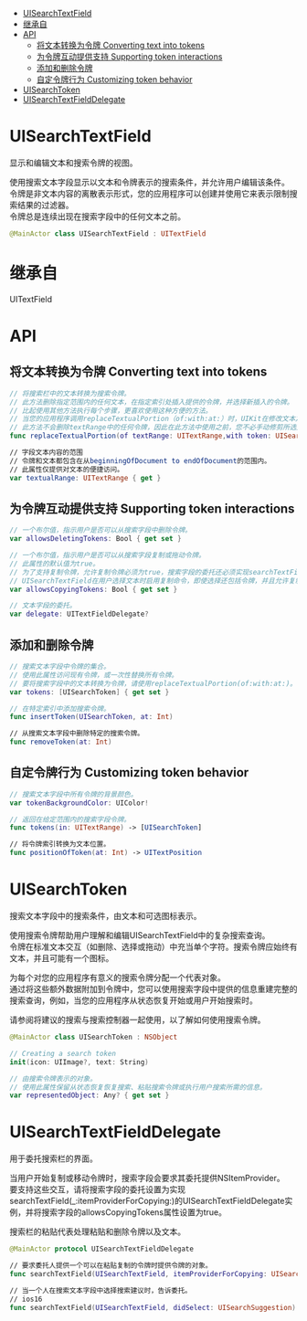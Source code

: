 <!-- TOC -->

- [UISearchTextField](#uisearchtextfield)
- [继承自](#继承自)
- [API](#api)
    - [将文本转换为令牌 Converting text into tokens](#将文本转换为令牌-converting-text-into-tokens)
    - [为令牌互动提供支持 Supporting token interactions](#为令牌互动提供支持-supporting-token-interactions)
    - [添加和删除令牌](#添加和删除令牌)
    - [自定令牌行为 Customizing token behavior](#自定令牌行为-customizing-token-behavior)
- [UISearchToken](#uisearchtoken)
- [UISearchTextFieldDelegate](#uisearchtextfielddelegate)

<!-- /TOC -->

# UISearchTextField

显示和编辑文本和搜索令牌的视图。

使用搜索文本字段显示以文本和令牌表示的搜索条件，并允许用户编辑该条件。  
令牌是非文本内容的离散表示形式，您的应用程序可以创建并使用它来表示限制搜索结果的过滤器。  
令牌总是连续出现在搜索字段中的任何文本之前。

```swift
@MainActor class UISearchTextField : UITextField
```

# 继承自

UITextField

# API

## 将文本转换为令牌 Converting text into tokens

```swift
// 将搜索栏中的文本转换为搜索令牌。
// 此方法删除指定范围内的任何文本，在指定索引处插入提供的令牌，并选择新插入的令牌。
// 比起使用其他方法执行每个步骤，更喜欢使用这种方便的方法。
// 当您的应用程序调用replaceTextualPortion（of:with:at:）时，UIKit在修改文本之前提交任何标记的文本，并创建一个撤销组。
// 此方法不会删除textRange中的任何令牌，因此在此方法中使用之前，您不必手动修剪所选文本范围。
func replaceTextualPortion(of textRange: UITextRange,with token: UISearchToken,at tokenIndex: Int)

// 字段文本内容的范围
// 令牌和文本都包含在从beginningOfDocument to endOfDocument的范围内。
// 此属性仅提供对文本的便捷访问。
var textualRange: UITextRange { get }
```

## 为令牌互动提供支持 Supporting token interactions

```swift
// 一个布尔值，指示用户是否可以从搜索字段中删除令牌。
var allowsDeletingTokens: Bool { get set }

// 一个布尔值，指示用户是否可以从搜索字段复制或拖动令牌。
// 此属性的默认值为true。
// 为了支持复制令牌，允许复制令牌必须为true，搜索字段的委托还必须实现searchTextField（_:itemProviderForCopying:）。
// UISearchTextField在用户选择文本时启用复制命令，即使选择还包括令牌，并且允许复制令牌为false。
var allowsCopyingTokens: Bool { get set }

// 文本字段的委托。
var delegate: UITextFieldDelegate?

```

## 添加和删除令牌

```swift
// 搜索文本字段中令牌的集合。
// 使用此属性访问现有令牌，或一次性替换所有令牌。
// 要将搜索字段中的文本转换为令牌，请使用replaceTextualPortion(of:with:at:)。
var tokens: [UISearchToken] { get set }

// 在特定索引中添加搜索令牌。
func insertToken(UISearchToken, at: Int)

// 从搜索文本字段中删除特定的搜索令牌。
func removeToken(at: Int)

```

## 自定令牌行为 Customizing token behavior

```swift
// 搜索文本字段中所有令牌的背景颜色。
var tokenBackgroundColor: UIColor!

// 返回在给定范围内的搜索字段令牌。
func tokens(in: UITextRange) -> [UISearchToken]

// 将令牌索引转换为文本位置。
func positionOfToken(at: Int) -> UITextPosition

```

# UISearchToken

搜索文本字段中的搜索条件，由文本和可选图标表示。

使用搜索令牌帮助用户理解和编辑UISearchTextField中的复杂搜索查询。  
令牌在标准文本交互（如删除、选择或拖动）中充当单个字符。搜索令牌应始终有文本，并且可能有一个图标。

为每个对您的应用程序有意义的搜索令牌分配一个代表对象。  
通过将这些额外数据附加到令牌中，您可以使用搜索字段中提供的信息重建完整的搜索查询，例如，当您的应用程序从状态恢复开始或用户开始搜索时。

请参阅将建议的搜索与搜索控制器一起使用，以了解如何使用搜索令牌。

```swift
@MainActor class UISearchToken : NSObject
```

```swift
// Creating a search token
init(icon: UIImage?, text: String)

// 由搜索令牌表示的对象。
// 使用此属性保留从状态恢复恢复搜索、粘贴搜索令牌或执行用户搜索所需的信息。
var representedObject: Any? { get set }
```

# UISearchTextFieldDelegate

用于委托搜索栏的界面。

当用户开始复制或移动令牌时，搜索字段会要求其委托提供NSItemProvider。  
要支持这些交互，请将搜索字段的委托设置为实现searchTextField(_:itemProviderForCopying:)的UISearchTextFieldDelegate实例，并将搜索字段的allowsCopyingTokens属性设置为true。

搜索栏的粘贴代表处理粘贴和删除令牌以及文本。

```swift
@MainActor protocol UISearchTextFieldDelegate

// 要求委托人提供一个可以在粘贴复制的令牌时提供令牌的对象。
func searchTextField(UISearchTextField, itemProviderForCopying: UISearchToken) -> NSItemProvider

// 当一个人在搜索文本字段中选择搜索建议时，告诉委托。
// ios16
func searchTextField(UISearchTextField, didSelect: UISearchSuggestion)

```
